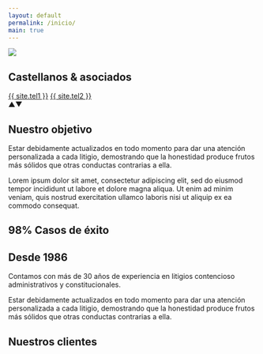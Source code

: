 ```yaml
---
layout: default
permalink: /inicio/
main: true
---
```


<div class="homephoto"></div>
<section class="snap homesection">
  <div id="logocontainer">
    <img class="hometype" src="{{ site.baseurl }}img/type.svg">
    <h1 class="hometitle">Castellanos & asociados</h1>
    <div class="tels">
      <a href="tel:{{ site.tel1 }}">{{ site.tel1 }}</a>  <a href="tel:{{ site.tel2 }}">{{ site.tel2 }}</a>
    </div>
  </div>
</section>

<div id="asidelogo">
  <div class="arrows">
  <span id="up">▲</span><span id="down">▼</span>
  </div>
</div>

<section class="snap" id="data1">
  <div class="introcard left thirdline">
    <h2>Nuestro objetivo</h2>
  </div>
  <div class="introcard right">
    <p>Estar debidamente actualizados en todo momento para dar una atención personalizada a cada litigio, demostrando
      que la honestidad produce frutos más sólidos que otras conductas contrarias a ella.
    </p>
  </div>
</section>

<section class="snap" id="data2">
    <div class="introcard left">
      <p>Lorem ipsum dolor sit amet, consectetur adipiscing elit, sed do eiusmod tempor incididunt ut labore et dolore
      magna aliqua. Ut enim ad minim veniam, quis nostrud exercitation ullamco laboris nisi ut aliquip ex ea commodo
      consequat.</p>
    </div>
    <div class="introcard right">
      <h2 class="fulltext">98% Casos de éxito</h2>
    </div>
</section>

<section class="snap" id="data3">
    <div class="introcard left">
    <h2>Desde 1986</h2>
    </div>
    <div class="introcard right">
    <p>Contamos con más de 30 años de experiencia en litigios contencioso administrativos y constitucionales.</p>
    </div>
</section>

<section class="snap" id="data4">
    <div class="introcard left">
      <p>Estar debidamente actualizados en todo momento para dar una atención personalizada a cada litigio, demostrando que la honestidad produce frutos más sólidos que otras conductas contrarias a ella.</p>
    </div>
    <div class="introcard right">
    <h2>Nuestros clientes</h2>
    </div>
</section>

<script src="{{site.baseurl}}js/homeanimation.js"></script>
